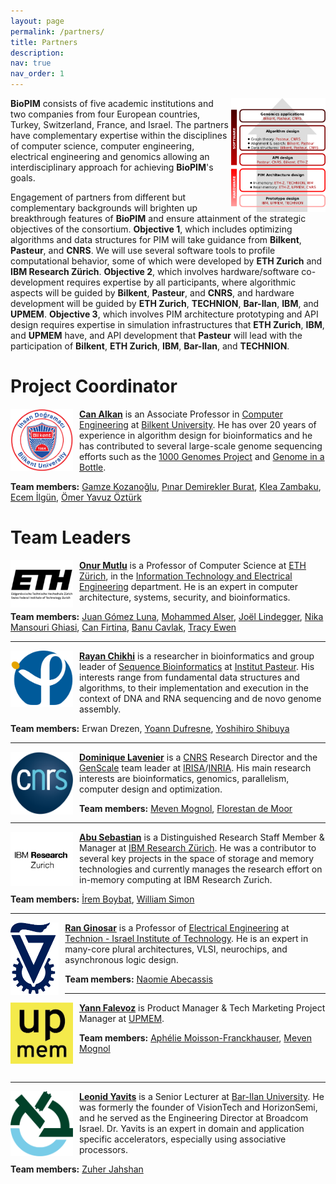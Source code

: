 ```yaml
---
layout: page
permalink: /partners/
title: Partners
description:
nav: true
nav_order: 1
---
```


<img style="float: right; width: 30%;" src="../assets/img/consortiumstack_v3.png">

**BioPIM** consists of five academic institutions and two companies from four European countries, Turkey, Switzerland, France, and Israel. The partners have complementary expertise within the disciplines of computer science, computer engineering, electrical engineering and genomics allowing an interdisciplinary approach for achieving **BioPIM**'s goals. 

Engagement of partners from different but complementary backgrounds will brighten up breakthrough features of **BioPIM** and ensure attainment of the strategic objectives of the consortium. **Objective 1**, which includes optimizing algorithms and data structures for PIM will take guidance from **Bilkent**, **Pasteur**, and **CNRS**. We will use several software tools to profile computational behavior, some of which were developed by **ETH Zurich** and **IBM Research Zürich**. **Objective 2**, which involves hardware/software co-development requires expertise by all participants, where algorithmic aspects will be guided by **Bilkent**, **Pasteur**, and **CNRS**, and hardware development will be guided by **ETH Zurich**, **TECHNION**, **Bar-Ilan**, **IBM**, and **UPMEM**. **Objective 3**, which involves PIM architecture prototyping and API design requires expertise in simulation infrastructures that **ETH Zurich**, **IBM**, and **UPMEM** have, and API development that **Pasteur** will lead with the participation of **Bilkent**, **ETH Zurich**, **IBM**, **Bar-Ilan**, and **TECHNION**.

# Project Coordinator

<img style="float: left; width:100px; padding-right:10px" src="../assets/img/bilkent.png">

**[Can Alkan](http://cs.bilkent.edu.tr/%7Ecalkan)** is an Associate Professor in [Computer Engineering](http://cs.bilkent.edu.tr/) at [Bilkent University](https://w3.bilkent.edu.tr/bilkent/). He has over 20 years of experience in algorithm design for bioinformatics and he has contributed to several large-scale genome sequencing efforts such as the [1000 Genomes Project](https://www.internationalgenome.org/) and [Genome in a Bottle](https://www.nist.gov/programs-projects/genome-bottle).

**Team members:** [Gamze Kozanoğlu](https://www.linkedin.com/in/gamze-kozanoglu-8879a14/), [Pınar Demirekler Burat](https://www.linkedin.com/in/pinar-demirekler-burat-5b23054/), [Klea Zambaku](https://www.linkedin.com/in/klea-zambaku-88992b199/), [Ecem İlgün](https://www.linkedin.com/in/ecemilgun/), [Ömer Yavuz Öztürk](https://www.linkedin.com/in/o-yavuz-ozturk/)

# Team Leaders

<img style="float: left; width:100px; padding-right:10px" src="../assets/img/ethz.png">

**[Onur Mutlu](http://people.inf.ethz.ch/omutlu/)** is a Professor of Computer Science at [ETH Zürich](https://ethz.ch/en.html), in the [Information Technology and Electrical Engineering](https://www.ee.ethz.ch/) department. He is an expert in computer architecture, systems, security, and bioinformatics.

**Team members:** [Juan Gómez Luna](https://www.linkedin.com/in/juan-gomez-luna-428b3b12/), [Mohammed Alser](https://www.linkedin.com/in/mealser/), [Joël Lindegger](https://www.linkedin.com/in/joël-lindegger-5b004b168/), [Nika Mansouri Ghiasi](https://www.linkedin.com/in/nika-mansouri-ghiasi-4b521ba2/), [Can Firtina](https://cfirtina.com), [Banu Cavlak](https://www.linkedin.com/in/banu-cavlak-0003b5180/?lipi=urn%3Ali%3Apage%3Ad_flagship3_groups_manage%3Bn12dJnFjSJyZwpIC%2BQ37YQ%3D%3D), [Tracy Ewen](https://www.linkedin.com/in/tracy-ewen/)

---

<img style="float: left; width:100px; padding-right:10px" src="../assets/img/ip.png">

**[Rayan Chikhi](http://rayan.chikhi.name/)** is a researcher in bioinformatics and group leader of [Sequence Bioinformatics](https://research.pasteur.fr/en/team/sequence-bioinformatics/) at [Institut Pasteur](https://www.pasteur.fr/en). His interests range from fundamental data structures and algorithms, to their implementation and execution in the context of DNA and RNA sequencing and de novo genome assembly.

**Team members:** Erwan Drezen, [Yoann Dufresne](https://research.pasteur.fr/en/member/yoann-dufresne/), [Yoshihiro Shibuya](https://www.linkedin.com/in/yoshihiro-shibuya)

---

<img style="float: left; width:100px; padding-right:10px" src="../assets/img/cnrs.png">

**[Dominique Lavenier](https://lavenier.net/homepage/)** is a [CNRS](https://www.cnrs.fr/en) Research Director and the [GenScale](https://team.inria.fr/genscale/) team leader at [IRISA](https://www.irisa.fr/english/)/[INRIA](https://www.inria.fr/en). His main research interests are bioinformatics, genomics, parallelism, computer design and optimization.

**Team members:** [Meven Mognol](https://www.linkedin.com/in/meven-mognol-292935b8/), [Florestan de Moor](https://team.inria.fr/wide/team/florestan-de-moor/)

---

<img style="float: left; width:100px; padding-right:10px" src="../assets/img/ibmzurich.png">

**[Abu Sebastian](https://researcher.watson.ibm.com/researcher/view.php?person=zurich-ASE)** is a Distinguished Research Staff Member & Manager at [IBM Research Zürich](https://www.zurich.ibm.com/). He was a contributor to several key projects in the space of storage and memory technologies and currently manages the research effort on in-memory computing at IBM Research Zurich.

**Team members:** [İrem Boybat](https://www.linkedin.com/in/irem-boybat/), [William Simon](https://www.linkedin.com/in/williamsimon1/)

---

<img style="float: left; height:116px; padding-right:10px;" src="../assets/img/technion.png">

**[Ran Ginosar](https://webee.technion.ac.il/%7Eran/)** is a Professor of [Electrical Engineering](https://ece.technion.ac.il/) at [Technion - Israel Institute of Technology](https://www.technion.ac.il/en/). He is an expert in many-core plural architectures, VLSI, neurochips, and asynchronous logic design.

**Team members:** [Naomie Abecassis](https://www.linkedin.com/in/naomie-abecassis-361661273)

---

<img style="float: left; width:100px; padding-right:10px;" src="../assets/img/upmem.jpg">

**[Yann Falevoz](https://www.linkedin.com/in/yannfalevoz/)** is Product Manager & Tech Marketing Project Manager at [UPMEM](https://www.upmem.com/). 

**Team members:** [Aphélie Moisson-Franckhauser](https://www.linkedin.com/in/a-moisson/), [Meven Mognol](https://www.linkedin.com/in/meven-mognol-292935b8/)

&nbsp;

---

<img style="float: left; width:100px; padding-right:10px" src="../assets/img/barilanuniv.png">

**[Leonid Yavits](https://engineering.biu.ac.il/en/node/11126)** is a Senior Lecturer at [Bar-Ilan University](https://www.biu.ac.il/en). He was formerly the founder of VisionTech and HorizonSemi, and he served as the Engineering Director at Broadcom Israel. Dr. Yavits is an expert in domain and application specific accelerators, especially using associative processors.

**Team members:** [Zuher Jahshan](https://www.linkedin.com/in/zuher-jahshan-7a7199196/)

